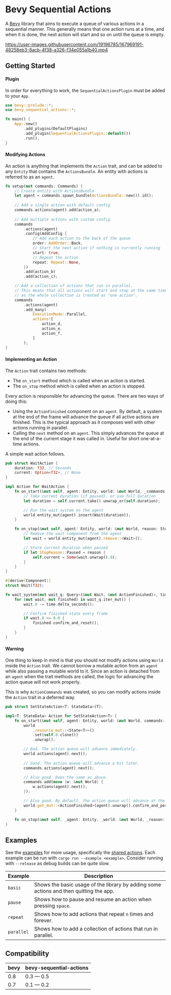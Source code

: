 # Bevy Sequential Actions

A [Bevy](https://bevyengine.org) library that aims to execute a queue of various actions in a sequential manner.
This generally means that one action runs at a time, and when it is done,
the next action will start and so on until the queue is empty.

https://user-images.githubusercontent.com/19198785/167969191-48258eb3-8acb-4f38-a326-f34e055a1b40.mp4

## Getting Started

#### Plugin

In order for everything to work, the `SequentialActionsPlugin` must be added to your `App`.

```rust
use bevy::prelude::*;
use bevy_sequential_actions::*;

fn main() {
    App::new()
        .add_plugins(DefaultPlugins)
        .add_plugin(SequentialActionsPlugin::default())
        .run();
}
```

#### Modifying Actions

An action is anything that implements the `Action` trait, and can be added to any `Entity` that contains the `ActionsBundle`.
An entity with actions is referred to as an `agent`.

```rust
fn setup(mut commands: Commands) {
    // Create entity with ActionsBundle
    let agent = commands.spawn_bundle(ActionsBundle::new()).id();
    
    // Add a single action with default config
    commands.actions(agent).add(action_a);
    
    // Add multiple actions with custom config
    commands
        .actions(agent)
        .config(AddConfig {
            // Add each action to the back of the queue
            order: AddOrder::Back,
            // Start the next action if nothing is currently running
            start: true,
            // Repeat the action
            repeat: Repeat::None,
        })
        .add(action_b)
        .add(action_c);

    // Add a collection of actions that run in parallel.
    // This means that all actions will start and stop at the same time,
    // as the whole collection is treated as "one action".
    commands
        .actions(agent)
        .add_many(
            ExecutionMode::Parallel,
            actions![
                action_d,
                action_e,
                action_f,
            ]
        );
}
```

#### Implementing an Action

The `Action` trait contains two methods:

* The `on_start` method which is called when an action is started.
* The `on_stop` method which is called when an action is stopped.

Every action is responsible for advancing the queue.
There are two ways of doing this:

* Using the `ActionFinished` component on an `agent`.
  By default, a system at the end of the frame will advance the queue if all active actions are finished.
  This is the typical approach as it composes well with other actions running in parallel.
* Calling the `next` method on an `agent`.
  This simply advances the queue at the end of the current stage it was called in.
  Useful for short one-at-a-time actions.

A simple wait action follows.

```rust
pub struct WaitAction {
    duration: f32, // Seconds
    current: Option<f32>, // None
}

impl Action for WaitAction {
    fn on_start(&mut self, agent: Entity, world: &mut World, _commands: &mut ActionCommands) {
        // Take current duration (if paused), or use full duration
        let duration = self.current.take().unwrap_or(self.duration);

        // Run the wait system on the agent
        world.entity_mut(agent).insert(Wait(duration));
    }

    fn on_stop(&mut self, agent: Entity, world: &mut World, reason: StopReason) {
        // Remove the wait component from the agent
        let wait = world.entity_mut(agent).remove::<Wait>();

        // Store current duration when paused
        if let StopReason::Paused = reason {
            self.current = Some(wait.unwrap().0);
        }
    }
}

#[derive(Component)]
struct Wait(f32);

fn wait_system(mut wait_q: Query<(&mut Wait, &mut ActionFinished)>, time: Res<Time>) {
    for (mut wait, mut finished) in wait_q.iter_mut() {
        wait.0 -= time.delta_seconds();

        // Confirm finished state every frame
        if wait.0 <= 0.0 {
            finished.confirm_and_reset();
        }
    }
}
```

#### Warning

One thing to keep in mind is that you should not modify actions using `World` inside the `Action` trait.
We cannot borrow a mutable action from an `agent` while also passing a mutable world to it.
Since an action is detached from an `agent` when the trait methods are called,
the logic for advancing the action queue will not work properly.

This is why `ActionCommands` was created, so you can modify actions inside the `Action` trait in a deferred way.

```rust
pub struct SetStateAction<T: StateData>(T);

impl<T: StateData> Action for SetStateAction<T> {
    fn on_start(&mut self, agent: Entity, world: &mut World, commands: &mut ActionCommands) {
        world
            .resource_mut::<State<T>>()
            .set(self.0.clone())
            .unwrap();

        // Bad. The action queue will advance immediately.
        world.actions(agent).next();
        
        // Good. The action queue will advance a bit later.
        commands.actions(agent).next();

        // Also good. Does the same as above.
        commands.add(move |w: &mut World| {
            w.actions(agent).next();
        });

        // Also good. By default, the action queue will advance at the end of the frame.
        world.get_mut::<ActionFinished>(agent).unwrap().confirm_and_persist();
    }

    fn on_stop(&mut self, _agent: Entity, _world: &mut World, _reason: StopReason) {}
}
```

## Examples

See the [examples](examples/) for more usage, specifically the [shared actions](examples/shared/src/actions/).
Each example can be run with `cargo run --example <example>`.
Consider running with `--release` as debug builds can be quite slow.

| Example    | Description                                                                            |
| ---------- | -------------------------------------------------------------------------------------- |
| `basic`    | Shows the basic usage of the library by adding some actions and then quitting the app. |
| `pause`    | Shows how to pause and resume an action when pressing `space`.                         |
| `repeat`   | Shows how to add actions that repeat `n` times and forever.                            |
| `parallel` | Shows how to add a collection of actions that run in parallel.                         |

## Compatibility

| bevy | bevy-sequential-actions |
| ---- | ----------------------- |
| 0.8  | 0.3 — 0.5               |
| 0.7  | 0.1 — 0.2               |
